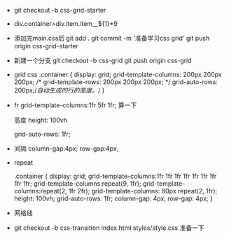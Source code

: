 - git checkout -b css-grid-starter
- div.container>div.item.item__${1}*9
- 添加完main.css后
  git add .
  git commit -m '准备学习css grid'
  git push origin css-grid-starter

- 新建一个分支
  git checkout -b css-grid
  git push origin css-grid

- grid css
  .container {
  display: grid;
  grid-template-columns: 200px 200px 200px;
  /* grid-template-rows: 200px 200px 200px; */
  grid-auto-rows: 200px;/*自动生成的行的高度。*/
}

- fr
    grid-template-columns:1fr 5fr 1fr;
    算一下

    高度
    height: 100vh

    grid-auto-rows: 1fr;

- 间隔
  column-gap:4px;
  row-gap:4px;

- repeat

  .container {
  display: grid;
  grid-template-columns:1fr 1fr 1fr 1fr 1fr 1fr 1fr 1fr 1fr;
  grid-template-columns:repeat(9, 1fr);
  grid-template-columns:repeat(2, 1fr 2fr);
  grid-template-columns: 80px repeat(2, 1fr);
  height: 100vh;
  grid-auto-rows: 1fr;
  column-gap: 4px;
  row-gap: 4px;
} 

- 网格线


- git checkout -b css-transition
  index.html
  styles/style.css 准备一下




